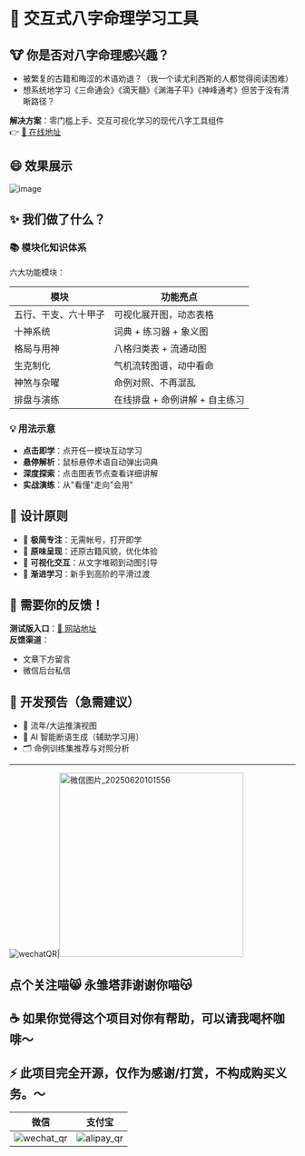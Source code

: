 # 🎴 交互式八字命理学习工具

## 🐮 你是否对八字命理感兴趣？
- 被繁复的古籍和晦涩的术语劝退？（我一个读尤利西斯的人都觉得阅读困难）
- 想系统地学习《三命通会》《滴天髓》《渊海子平》《神峰通考》但苦于没有清晰路径？

**解决方案**：零门槛上手、交互可视化学习的现代八字工具组件  
👉 [🔗 在线地址](https://bazi.chalice.lol/)

## 😄 效果展示
![image](https://github.com/user-attachments/assets/47ffadcb-a0a6-442e-8be2-d3a55ce8fa82)


## ✨ 我们做了什么？

### 📚 模块化知识体系
六大功能模块：

| 模块               | 功能亮点                          |
|--------------------|----------------------------------|
| 五行、干支、六十甲子 | 可视化展开图，动态表格            |
| 十神系统           | 词典 + 练习器 + 象义图            |
| 格局与用神         | 八格归类表 + 流通动图             |
| 生克制化           | 气机流转图谱，动中看命            |
| 神煞与杂曜         | 命例对照、不再混乱                |
| 排盘与演练         | 在线排盘 + 命例讲解 + 自主练习     |

### 💡 用法示意
- **点击即学**：点开任一模块互动学习
- **悬停解析**：鼠标悬停术语自动弹出词典
- **深度探索**：点击图表节点查看详细讲解
- **实战演练**：从"看懂"走向"会用"

## 📌 设计原则
- 🧘 **极简专注**：无需帐号，打开即学
- 📖 **原味呈现**：还原古籍风貌，优化体验
- 🧩 **可视化交互**：从文字堆砌到动图引导
- 🌱 **渐进学习**：新手到高阶的平滑过渡

## 👋 需要你的反馈！
**测试版入口**：[🔗 网站地址](https://bazi.chalice.lol/)  
**反馈渠道**：
- 文章下方留言
- 微信后台私信

## 🧭 开发预告（急需建议）
- 📅 流年/大运推演视图
- 🧠 AI 智能断语生成（辅助学习用）
- 🗂 命例训练集推荐与对照分析

---
![wechatQR](https://github.com/user-attachments/assets/eed84d09-ad05-42de-aa45-f9364cc92ec4)|<img width="324" alt="微信图片_20250620101556" src="https://github.com/user-attachments/assets/a1c83350-84ab-4a10-a047-fb7d5008fd8f" />



点个关注喵😸 永雏塔菲谢谢你喵😽
---
## ☕ 如果你觉得这个项目对你有帮助，可以请我喝杯咖啡～
## ⚡ 此项目完全开源，仅作为感谢/打赏，不构成购买义务。～

微信 | 支付宝
:--:|:--:
![wechat_qr](https://github.com/user-attachments/assets/0ef07839-b60c-41d7-9654-3d5c523a278e)|![alipay_qr](https://github.com/user-attachments/assets/1ac58eed-22eb-402a-a8d0-f7848e266c29)


